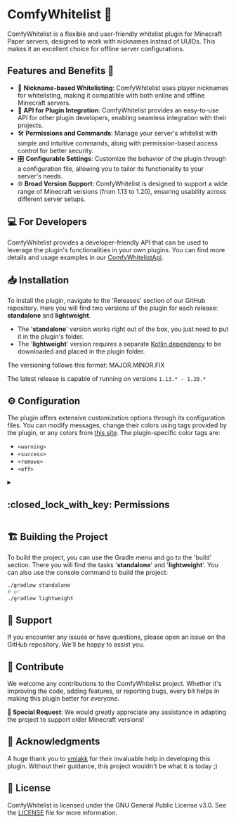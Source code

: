 # ComfyWhitelist :scroll:

ComfyWhitelist is a flexible and user-friendly whitelist plugin for Minecraft Paper servers,
designed to work with nicknames instead of UUIDs. This makes it an excellent choice for offline server configurations.

## Features and Benefits :star2:

- :name_badge: **Nickname-based Whitelisting**: ComfyWhitelist uses player nicknames for whitelisting,
  making it compatible with both online and offline Minecraft servers.
- :wrench: **API for Plugin Integration**: ComfyWhitelist provides an easy-to-use API for other plugin developers,
  enabling seamless integration with their projects.
- :hammer_and_wrench: **Permissions and Commands**: Manage your server's whitelist with simple and intuitive commands,
  along with permission-based access control for better security.
- :control_knobs: **Configurable Settings**: Customize the behavior of the plugin through a configuration file,
  allowing you to tailor its functionality to your server's needs.
- :globe_with_meridians: **Broad Version Support**: ComfyWhitelist is designed to support a wide range of Minecraft versions
  (from 1.13 to 1.20), ensuring usability across different server setups.

## :computer: For Developers

ComfyWhitelist provides a developer-friendly API that can be used to leverage
the plugin's functionalities in your own plugins. You can find more details and
usage examples in our [ComfyWhitelistApi](https://github.com/cocahonka/comfy-whitelist-api).

## :inbox_tray: Installation

To install the plugin, navigate to the 'Releases' section of our GitHub
repository. Here you will find two versions of the plugin for each release:
**standalone** and **lightweight**.

- The '**standalone**' version works right out of the box, you just need to put it in the plugin's folder.
- The '**lightweight**' version requires a separate [Kotlin dependency](https://www.spigotmc.org/resources/kotlin-stdlib.80808/)
to be downloaded and placed in the plugin folder.

The versioning follows this format: MAJOR.MINOR.FIX

The latest release is capable of running on versions `1.13.* - 1.20.*`

## :gear: Configuration

The plugin offers extensive customization options through its configuration
files. You can modify messages, change their colors using tags provided by
the plugin, or any colors from [this site](https://docs.advntr.dev/minimessage/format.html).
The plugin-specific color tags are:
- `<warning>`
- `<success>`
- `<remove>`
- `<off>`

<details><summary><h2>:closed_lock_with_key: Permissions</h2></summary>

ComfyWhitelist provides a broad range of permissions for flexible configuration:
- comfywhitelist.*
- comfywhitelist.comfywhitelist
- comfywhitelist.add
- comfywhitelist.remove
- comfywhitelist.clear
- comfywhitelist.list
- comfywhitelist.on
- comfywhitelist.off
- comfywhitelist.reload
- comfywhitelist.help
</details>

## :building_construction: Building the Project
To build the project, you can use the Gradle menu and go to the 'build' section.
There you will find the tasks '**standalone**' and '**lightweight**'. 
You can also use the console command to build the project:
```bash
./gradlew standalone
# or
./gradlew lightweight
```

## :handshake: Support

If you encounter any issues or have questions, please open an issue on the GitHub repository. 
We'll be happy to assist you.

## :loudspeaker: Contribute

We welcome any contributions to the ComfyWhitelist project. Whether it's
improving the code, adding features, or reporting bugs, every bit helps
in making this plugin better for everyone.

**:star2: Special Request**: We would greatly appreciate any assistance in adapting the project to support
older Minecraft versions!

## :pray: Acknowledgments

A huge thank you to [vmlakk](https://github.com/vmlakk) for their invaluable help in developing
this plugin. Without their guidance, this project wouldn't be what it is today ;)

## :scroll: License

ComfyWhitelist is licensed under the GNU General Public License v3.0. See the [LICENSE](LICENSE)
file for more information.
